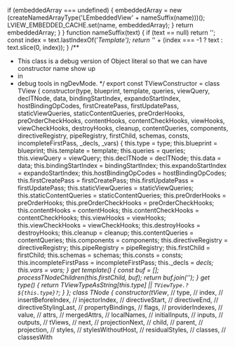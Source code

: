   if (embeddedArray === undefined) {
                embeddedArray = new (createNamedArrayType('LEmbeddedView' + nameSuffix(name)))();
                LVIEW_EMBEDDED_CACHE.set(name, embeddedArray);
            }
            return embeddedArray;
    }
}
function nameSuffix(text) {
    if (text == null)
        return '';
    const index = text.lastIndexOf('_Template');
    return '_' + (index === -1 ? text : text.slice(0, index));
}
/**
 * This class is a debug version of Object literal so that we can have constructor name show up
 * in
 * debug tools in ngDevMode.
 */
export const TViewConstructor = class TView {
    constructor(type, blueprint, template, queries, viewQuery, declTNode, data, bindingStartIndex, expandoStartIndex, hostBindingOpCodes, firstCreatePass, firstUpdatePass, staticViewQueries, staticContentQueries, preOrderHooks, preOrderCheckHooks, contentHooks, contentCheckHooks, viewHooks, viewCheckHooks, destroyHooks, cleanup, contentQueries, components, directiveRegistry, pipeRegistry, firstChild, schemas, consts, incompleteFirstPass, _decls, _vars) {
        this.type = type;
        this.blueprint = blueprint;
        this.template = template;
        this.queries = queries;
        this.viewQuery = viewQuery;
        this.declTNode = declTNode;
        this.data = data;
        this.bindingStartIndex = bindingStartIndex;
        this.expandoStartIndex = expandoStartIndex;
        this.hostBindingOpCodes = hostBindingOpCodes;
        this.firstCreatePass = firstCreatePass;
        this.firstUpdatePass = firstUpdatePass;
        this.staticViewQueries = staticViewQueries;
        this.staticContentQueries = staticContentQueries;
        this.preOrderHooks = preOrderHooks;
        this.preOrderCheckHooks = preOrderCheckHooks;
        this.contentHooks = contentHooks;
        this.contentCheckHooks = contentCheckHooks;
        this.viewHooks = viewHooks;
        this.viewCheckHooks = viewCheckHooks;
        this.destroyHooks = destroyHooks;
        this.cleanup = cleanup;
        this.contentQueries = contentQueries;
        this.components = components;
        this.directiveRegistry = directiveRegistry;
        this.pipeRegistry = pipeRegistry;
        this.firstChild = firstChild;
        this.schemas = schemas;
        this.consts = consts;
        this.incompleteFirstPass = incompleteFirstPass;
        this._decls = _decls;
        this._vars = _vars;
    }
    get template_() {
        const buf = [];
        processTNodeChildren(this.firstChild, buf);
        return buf.join('');
    }
    get type_() {
        return TViewTypeAsString[this.type] || `TViewType.?${this.type}?`;
    }
};
class TNode {
    constructor(tView_, //
    type, //
    index, //
    insertBeforeIndex, //
    injectorIndex, //
    directiveStart, //
    directiveEnd, //
    directiveStylingLast, //
    propertyBindings, //
    flags, //
    providerIndexes, //
    value, //
    attrs, //
    mergedAttrs, //
    localNames, //
    initialInputs, //
    inputs, //
    outputs, //
    tViews, //
    next, //
    projectionNext, //
    child, //
    parent, //
    projection, //
    styles, //
    stylesWithoutHost, //
    residualStyles, //
    classes, //
    classesWith